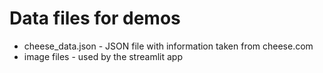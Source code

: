# Data files for demos

- cheese_data.json -   JSON file with information taken from cheese.com
- image files - used by the streamlit app
